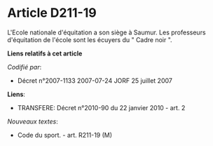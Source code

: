 # Article D211-19

L'Ecole nationale d'équitation a son siège à Saumur. Les professeurs d'équitation de l'école sont les écuyers du " Cadre noir
".

**Liens relatifs à cet article**

_Codifié par_:

  - Décret n°2007-1133 2007-07-24 JORF 25 juillet 2007

**Liens**:

  - TRANSFERE: Décret n°2010-90 du 22 janvier 2010 - art. 2

_Nouveaux textes_:

  - Code du sport. - art. R211-19 (M)
